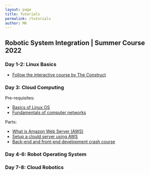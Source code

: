 ```yaml
---
layout: page
title: Tutorials
permalink: /tutorials
author: MK
---
```



## Robotic System Integration | Summer Course 2022
### Day 1-2: Linux Basics
* [Follow the interactive course by The Construct](https://www.theconstructsim.com/robotigniteacademy_learnros/ros-courses-library/linux-for-robotics/) 

### Day 3: Cloud Computing
Pre-requisites:
* [Basics of Linux OS](https://www.hostinger.com/tutorials/linux-commands)
* [Fundamentals of computer networks](https://www.ibm.com/cloud/learn/networking-a-complete-guide)

Parts:
* [What is Amazon Web Server \(AWS\)](/tutorials/sys1)
* [Setup a clould server using AWS](/tutorials/sys2)
* [Back-end and front-end development crash course](/tutorials/sys3)

### Day 4-6: Robot Operating System


### Day 7-8: Cloud Robotics
